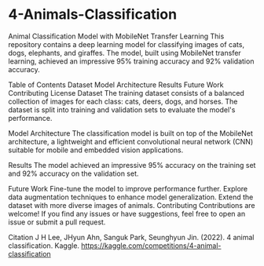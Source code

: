 # 4-Animals-Classification
Animal Classification Model with MobileNet Transfer Learning
This repository contains a deep learning model for classifying images of cats, dogs, elephants, and giraffes. The model, built using MobileNet transfer learning, achieved an impressive 95% training accuracy and 92% validation accuracy.

Table of Contents
Dataset
Model Architecture
Results
Future Work
Contributing
License
Dataset
The training dataset consists of a balanced collection of images for each class: cats, deers, dogs, and horses. The dataset is split into training and validation sets to evaluate the model's performance.

Model Architecture
The classification model is built on top of the MobileNet architecture, a lightweight and efficient convolutional neural network (CNN) suitable for mobile and embedded vision applications.

Results
The model achieved an impressive 95% accuracy on the training set and 92% accuracy on the validation set.

Future Work
Fine-tune the model to improve performance further.
Explore data augmentation techniques to enhance model generalization.
Extend the dataset with more diverse images of animals.
Contributing
Contributions are welcome! If you find any issues or have suggestions, feel free to open an issue or submit a pull request.

Citation
J H Lee, JHyun Ahn, Sanguk Park, Seunghyun Jin. (2022). 4 animal classification. Kaggle. https://kaggle.com/competitions/4-animal-classification
